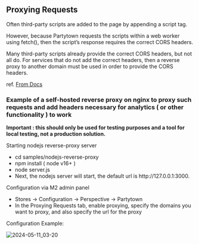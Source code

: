 <h2>Proxying Requests</h2>

Often third-party scripts are added to the page by appending a script tag.

However, because Partytown requests the scripts within a web worker using fetch(), then the script’s response requires the correct CORS headers.

Many third-party scripts already provide the correct CORS headers, but not all do. For services that do not add the correct headers, then a reverse proxy to another domain must be used in order to provide the CORS headers.

ref. <a href="https://partytown.builder.io/proxying-requests">From Docs</a>

<h3>Example of a self-hosted reverse proxy on nginx to proxy such requests and add headers necessary for analytics ( or other functionality ) to work</h3>
<p><strong>Important : this should only be used for testing purposes and a tool for local testing, not a production solution.</strong></p>

<p>Starting nodejs reverse-proxy server</p>
<ul>
  <li>cd samples/nodejs-reverse-proxy</li>
  <li>npm install ( node v16+ )</li>
  <li>node server.js</li>
  <li>Next, the nodejs server will start, the default url is http://127.0.0.1:3000.</li>
</ul>

<p>Configuration via M2 admin panel</p>
<ul>
  <li>Stores -> Configuration -> Perspective -> Partytown </li>
  <li>In the Proxying Requests tab, enable proxying, specify the domains you want to proxy, and also specify the url for the proxy</li>
</ul>
<p>
  Configuration Example:
</p>

![2024-05-11_03-20](https://github.com/rostilos/perspective-partytown/assets/85498741/377df98b-e626-4f0f-ad53-5c3dc047ad26)
